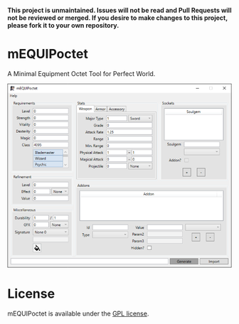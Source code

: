 **This project is unmaintained. Issues will not be read and Pull Requests will
not be reviewed or merged. If you desire to make changes to this project, please
fork it to your own repository.**


# mEQUIPoctet

A Minimal Equipment Octet Tool for Perfect World.

![Image of Main Window](img/main.png)

# License

mEQUIPoctet is available under the [GPL license](LICENSE).

